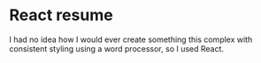 # React resume

I had no idea how I would ever create something this complex with consistent styling using a word processor, so I used React.
